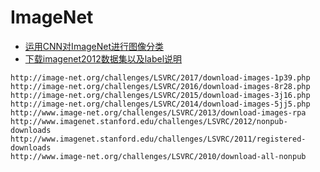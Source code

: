 # ImageNet

- [运用CNN对ImageNet进行图像分类](https://zhuanlan.zhihu.com/p/22538465)
- [下载imagenet2012数据集以及label说明](http://www.cnblogs.com/zjutzz/p/6083201.html)

```text
http://image-net.org/challenges/LSVRC/2017/download-images-1p39.php
http://image-net.org/challenges/LSVRC/2016/download-images-8r28.php
http://image-net.org/challenges/LSVRC/2015/download-images-3j16.php
http://image-net.org/challenges/LSVRC/2014/download-images-5jj5.php
http://www.image-net.org/challenges/LSVRC/2013/download-images-rpa
http://www.imagenet.stanford.edu/challenges/LSVRC/2012/nonpub-downloads
http://www.imagenet.stanford.edu/challenges/LSVRC/2011/registered-downloads
http://www.image-net.org/challenges/LSVRC/2010/download-all-nonpub
```